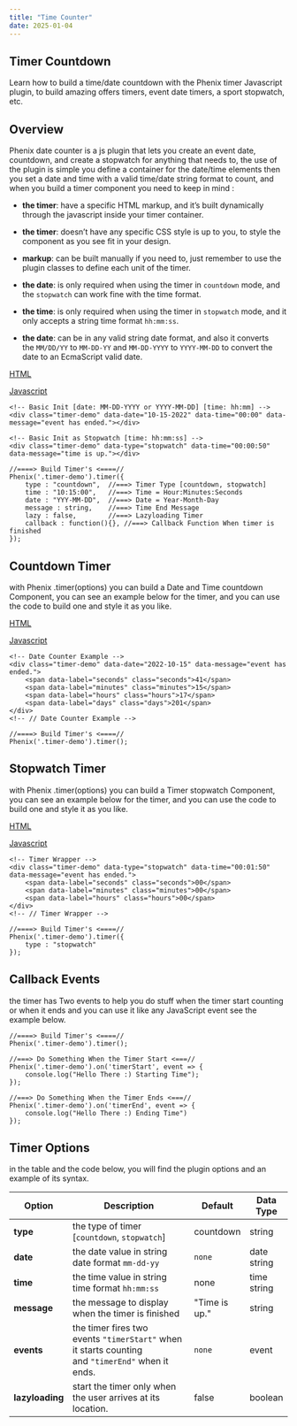 ```yaml
---
title: "Time Counter"
date: 2025-01-04
---
```


## Timer Countdown

Learn how to build a time/date countdown with the Phenix timer Javascript plugin, to build amazing offers timers, event date timers, a sport stopwatch, etc.

## Overview

Phenix date counter is a js plugin that lets you create an event date, countdown, and create a stopwatch for anything that needs to, the use of the plugin is simple you define a container for the date/time elements then you set a date and time with a valid time/date string format to count, and when you build a timer component you need to keep in mind :

- **the timer**: have a specific HTML markup, and it’s built dynamically through the javascript inside your timer container.

- **the timer**: doesn’t have any specific CSS style is up to you, to style the component as you see fit in your design.

- **markup**: can be built manually if you need to, just remember to use the plugin classes to define each unit of the timer.

- **the date**: is only required when using the timer in `countdown` mode, and the `stopwatch` can work fine with the time format.

- **the time**: is only required when using the timer in `stopwatch` mode, and it only accepts a string time format `hh:mm:ss`.

- **the date**: can be in any valid string date format, and also it converts the `MM/DD/YY` to `MM-DD-YY` and `MM-DD-YYYY` to `YYYY-MM-DD` to convert the date to an EcmaScript valid date.

[HTML](#tab-1)

[Javascript](#tab-2)

```
<!-- Basic Init [date: MM-DD-YYYY or YYYY-MM-DD] [time: hh:mm] -->
<div class="timer-demo" data-date="10-15-2022" data-time="00:00" data-message="event has ended."></div>

<!-- Basic Init as Stopwatch [time: hh:mm:ss] -->
<div class="timer-demo" data-type="stopwatch" data-time="00:00:50" data-message="time is up."></div>
```

```
//====> Build Timer's <====//
Phenix('.timer-demo').timer({
    type : "countdown",  //===> Timer Type [countdown, stopwatch]
    time : "10:15:00",   //===> Time = Hour:Minutes:Seconds
    date : "YYY-MM-DD",  //===> Date = Year-Month-Day
    message : string,    //===> Time End Message
    lazy : false,        //===> Lazyloading Timer
    callback : function(){}, //===> Callback Function When timer is finished
});
```

## Countdown Timer

with Phenix .timer(options) you can build a Date and Time countdown Component, you can see an example below for the timer, and you can use the code to build one and style it as you like.

[HTML](#tab-3)

[Javascript](#tab-4)

```
<!-- Date Counter Example -->
<div class="timer-demo" data-date="2022-10-15" data-message="event has ended.">
    <span data-label="seconds" class="seconds">41</span>
    <span data-label="minutes" class="minutes">15</span>
    <span data-label="hours" class="hours">17</span>
    <span data-label="days" class="days">201</span>
</div>
<!-- // Date Counter Example -->
```

```
//====> Build Timer's <====//
Phenix('.timer-demo').timer();
```

## Stopwatch Timer

with Phenix .timer(options) you can build a Timer stopwatch Component, you can see an example below for the timer, and you can use the code to build one and style it as you like.

[HTML](#tab-5)

[Javascript](#tab-6)

```
<!-- Timer Wrapper -->
<div class="timer-demo" data-type="stopwatch" data-time="00:01:50" data-message="event has ended.">
    <span data-label="seconds" class="seconds">00</span>
    <span data-label="minutes" class="minutes">00</span>
    <span data-label="hours" class="hours">00</span>
</div>
<!-- // Timer Wrapper -->
```

```
//====> Build Timer's <====//
Phenix('.timer-demo').timer({
    type : "stopwatch"
});
```

## Callback Events

the timer has Two events to help you do stuff when the timer start counting or when it ends and you can use it like any JavaScript event see the example below.

```
//====> Build Timer's <====//
Phenix('.timer-demo').timer();

//===> Do Something When the Timer Start <===//
Phenix('.timer-demo').on('timerStart', event => {
    console.log("Hello There :) Starting Time");
});

//===> Do Something When the Timer Ends <===//
Phenix('.timer-demo').on('timerEnd', event => {
    console.log("Hello There :) Ending Time")
});
```

## Timer Options

in the table and the code below, you will find the plugin options and an example of its syntax.

| Option | Description | Default | Data Type |
| --- | --- | --- | --- |
| **type** | the type of timer \[`countdown`, `stopwatch`\] | countdown | string |
| **date** | the date value in string date format `mm-dd-yy` | `none` | date string |
| **time** | the time value in string time format `hh:mm:ss` | none | time string |
| **message** | the message to display when the timer is finished | "Time is up." | string |
| **events** | the timer fires two events `"timerStart"` when it starts counting and `"timerEnd"` when it ends. | `none` | event |
| **lazyloading** | start the timer only when the user arrives at its location. | false | boolean |
